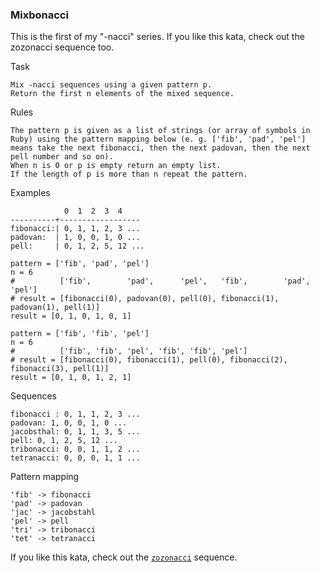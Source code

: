 ### Mixbonacci

This is the first of my "-nacci" series. If you like this kata, check out the zozonacci sequence too.

Task

    Mix -nacci sequences using a given pattern p.
    Return the first n elements of the mixed sequence.

Rules

    The pattern p is given as a list of strings (or array of symbols in Ruby) using the pattern mapping below (e. g. ['fib', 'pad', 'pel'] means take the next fibonacci, then the next padovan, then the next pell number and so on).
    When n is 0 or p is empty return an empty list.
    If the length of p is more than n repeat the pattern.

Examples

                0  1  2  3  4  
    ----------+------------------
    fibonacci:| 0, 1, 1, 2, 3 ...
    padovan:  | 1, 0, 0, 1, 0 ...
    pell:     | 0, 1, 2, 5, 12 ...

    pattern = ['fib', 'pad', 'pel']
    n = 6
    #          ['fib',        'pad',      'pel',   'fib',        'pad',      'pel']
    # result = [fibonacci(0), padovan(0), pell(0), fibonacci(1), padovan(1), pell(1)]
    result = [0, 1, 0, 1, 0, 1]
    
    pattern = ['fib', 'fib', 'pel']
    n = 6
    #          ['fib', 'fib', 'pel', 'fib', 'fib', 'pel']
    # result = [fibonacci(0), fibonacci(1), pell(0), fibonacci(2), fibonacci(3), pell(1)]
    result = [0, 1, 0, 1, 2, 1]

Sequences

    fibonacci : 0, 1, 1, 2, 3 ...
    padovan: 1, 0, 0, 1, 0 ...
    jacobsthal: 0, 1, 1, 3, 5 ...
    pell: 0, 1, 2, 5, 12 ...
    tribonacci: 0, 0, 1, 1, 2 ...
    tetranacci: 0, 0, 0, 1, 1 ...

Pattern mapping

    'fib' -> fibonacci
    'pad' -> padovan
    'jac' -> jacobstahl
    'pel' -> pell
    'tri' -> tribonacci
    'tet' -> tetranacci

If you like this kata, check out the [`zozonacci`](https://www.codewars.com/kata/5b7c80094a6aca207000004d) sequence.
